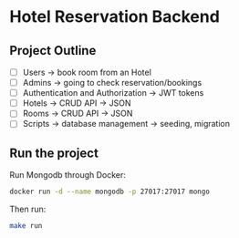 # Hotel Reservation Backend

## Project Outline
- [ ] Users -> book room from an Hotel
- [ ] Admins -> going to check reservation/bookings
- [ ] Authentication and Authorization -> JWT tokens
- [ ] Hotels -> CRUD API -> JSON
- [ ] Rooms -> CRUD API -> JSON
- [ ] Scripts -> database management -> seeding, migration

## Run the project
Run Mongodb through Docker:
```bash
docker run -d --name mongodb -p 27017:27017 mongo
```
Then run:
```bash
make run
```

